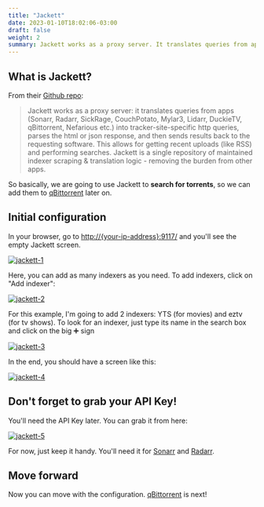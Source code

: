 ```yaml
---
title: "Jackett"
date: 2023-01-10T18:02:06-03:00
draft: false
weight: 2
summary: Jackett works as a proxy server. It translates queries from apps (Sonarr, Radarr, SickRage, CouchPotato, Mylar3, Lidarr, DuckieTV, qBittorrent, Nefarious etc.) into tracker-site-specific http queries, parses the html or json response, and then sends results back to the requesting software. This allows for getting recent uploads (like RSS) and performing searches. Jackett is a single repository of maintained indexer scraping & translation logic - removing the burden from other apps.
---
```


## What is Jackett?

From their [Github repo](https://github.com/Jackett/Jackett):

> Jackett works as a proxy server: it translates queries from apps (Sonarr, Radarr, SickRage, CouchPotato, Mylar3, Lidarr, DuckieTV, qBittorrent, Nefarious etc.) into tracker-site-specific http queries, parses the html or json response, and then sends results back to the requesting software. This allows for getting recent uploads (like RSS) and performing searches. Jackett is a single repository of maintained indexer scraping & translation logic - removing the burden from other apps.

So basically, we are going to use Jackett to **search for torrents**, so we can add them to [qBittorrent](/config/qbittorrent) later on.

## Initial configuration

In your browser, go to [http://{your-ip-address}:9117/]() and you'll see the empty Jackett screen.

[![jackett-1](/pics/jackett-1.png)](/pics/jackett-1.png)

Here, you can add as many indexers as you need. To add indexers, click on "Add indexer":

[![jackett-2](/pics/jackett-2.png)](/pics/jackett-2.png)

For this example, I'm going to add 2 indexers: YTS (for movies) and eztv (for tv shows). To look for an indexer, just type its name in the search box and click on the big ➕ sign 

[![jackett-3](/pics/jackett-3.png)](/pics/jackett-3.png)

In the end, you should have a screen like this:

[![jackett-4](/pics/jackett-4.png)](/pics/jackett-4.png)

## Don't forget to grab your API Key!

You'll need the API Key later. You can grab it from here:

[![jackett-5](/pics/jackett-5.png)](/pics/jackett-5.png)

For now, just keep it handy. You'll need it for [Sonarr](/config/sonarr) and [Radarr](/config/radarr).

## Move forward

Now you can move with the configuration. [qBittorrent](/config/qbittorrent) is next!
